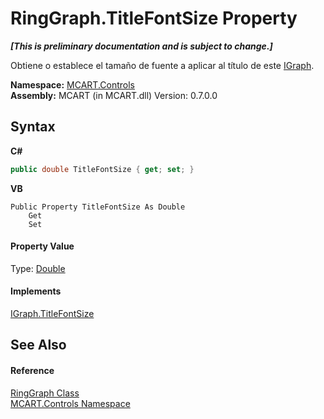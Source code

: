 # RingGraph.TitleFontSize Property 
 _**\[This is preliminary documentation and is subject to change.\]**_

Obtiene o establece el tamaño de fuente a aplicar al título de este <a href="f404b7dc-823a-2f22-0c4b-cf8c732ef3e1">IGraph</a>.

**Namespace:**&nbsp;<a href="1c9d7a8e-81d4-838a-f87d-7379b253b6ce">MCART.Controls</a><br />**Assembly:**&nbsp;MCART (in MCART.dll) Version: 0.7.0.0

## Syntax

**C#**<br />
``` C#
public double TitleFontSize { get; set; }
```

**VB**<br />
``` VB
Public Property TitleFontSize As Double
	Get
	Set
```


#### Property Value
Type: <a href="http://msdn2.microsoft.com/es-es/library/643eft0t" target="_blank">Double</a>

#### Implements
<a href="02419d1f-be57-1b68-eba7-2a4538ec63e6">IGraph.TitleFontSize</a><br />

## See Also


#### Reference
<a href="e4fc8893-df93-9e74-ea6c-e6a53821be41">RingGraph Class</a><br /><a href="1c9d7a8e-81d4-838a-f87d-7379b253b6ce">MCART.Controls Namespace</a><br />